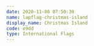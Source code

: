 ```yaml
---
date: 2020-11-08 07:50:30
name: lapflag-christmas-island
display_name: Christmas Island
code: e9dd
type: International Flags
---
```

